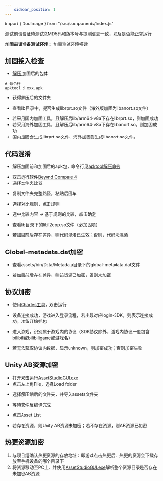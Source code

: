 ```yaml
---
	sidebar_position: 1
---
```


import { DocImage } from "/src/components/index.js"

测试前请验证待测试包MD5码和版本号与提测信息一致，以及是否能正常运行

**加固前请准备测试环境：** [加固测试环境搭建](https://qaq.com/docs/help/services/safe/safeTest/environment/ACE加固工具)

<a id="apktool"></a>

## 加固接入检查

- [解压 ](https://qaq.com/docs/help/services/safe/safeTest/environment/ACE加固工具#apktool)加固后的包体

```
# 命令行
apktool d xxx.apk
```

- 获得解压后的文件夹

- 查看lib目录中，是否生成librprt.so文件（海外版加固为libanort.so文件）

<DocImage src='ace/image-20220930141328869.png'></DocImage>

- 若采用国内加固工具，且解压后lib/arm64-v8a下存在librprt.so，则加固成功
- 若采用海外加固工具，且解压后lib/arm64-v8a下存在libanort.so，则加固成功
- 国内加固会生成librprt.so文件、海外加固则生成libanort.so文件。

<DocImage src='ace/image-20221024151351329.png'></DocImage>

## 代码混淆

- 解压加固前和加固后的apk包，命令行见[apktool解压命令](https://qaq.com/docs/help/services/safe/safeTest/process/加固测试#apktoola)

<DocImage src='ace/image-20220901152207985.png'></DocImage>

- 双击运行软件[Beyond Compare 4](https://qaq.com/docs/help/services/safe/safeTest/environment/ACE加固工具#beyond-compare-4)
- 选择文件夹比较

<DocImage src='ace/image-20220901153919239.png'></DocImage>

- 复制文件夹完整路径，粘贴后回车

<DocImage src='ace/image-20220901160131308.png'></DocImage>

- 选择对比规则，点击规则

<DocImage src='ace/image-20220901160242970.png'></DocImage>

  - 选中比较内容 -> 基于规则的比较，点击确定

<DocImage src='ace/image-20220901160410015.png'></DocImage>

- 查看lib目录下的libil2cpp.so文件（必加固项）

<DocImage src='ace/image-20220901164120230.png'></DocImage>

- 若加固前后存在差异，则代码混淆已生效；否则，代码未混淆

## Global-metadata.dat加密

- 查看assets/bin/Data/Metadata目录下的global-metadata.dat文件

<DocImage src='ace/image-20220901164403356.png'></DocImage>

- 若加固前后存在差异，则该资源已加密，否则未加密

## 协议加密

- 使用[Charles工具](https://qaq.com/docs/help/services/safe/safeTest/environment/ACE加固工具#charles-抓包工具)，双击运行
- 设备连接成功，游戏进入登录流程，若出现对应login-SDK，则表示连接成功，准备开始抓包

- 进入游戏，识别属于游戏内的协议（SDK协议除外，游戏内协议一般包含bilibili或bilibiligame或游戏名）

<DocImage src='ace/image-20220921182519324.png'></DocImage>

- 若无法获取协议内数据，显示unknown，则加密成功；否则加密失败

## Unity AB资源加密

- 打开双击运行[AssetStudioGUI.exe](https://qaq.com/docs/help/services/safe/safeTest/environment/ACE加固工具#assetstudiogui)
- 点击左上角File，选择Load folder

<DocImage src='ace/image-20220901153623850.png'></DocImage>

- 选择解压缩后的文件夹，并导入assets文件夹

<DocImage src='ace/image-20220920113039232.png'></DocImage>

- 等待软件反编译完成

<DocImage src='ace/image-20220920113341271.png'></DocImage>

- 点击Asset List

<DocImage src='ace/image-20220920113615694.png'></DocImage>

- 若存在资源，则Unity AB资源未加密；若不存在资源，则AB资源已加密

## 热更资源加密

1. 与项目组确认热更资源的存放地址：即游戏点击热更后，热更的资源会下载存放至手机设备的哪个目录下
2. 将资源移动至PC上，并使用[AssetStudioGUI.exe](https://qaq.com/docs/help/services/safe/safeTest/environment/ACE加固工具#assetstudiogui)解析整个资源目录是否存在未加密AB资源